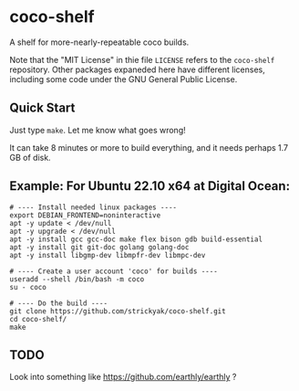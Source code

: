 # coco-shelf
A shelf for more-nearly-repeatable coco builds.

Note that the "MIT License" in thie file `LICENSE` refers to the
`coco-shelf` repository.  Other packages expaneded here have different
licenses, including some code under the GNU General Public License.

## Quick Start
Just type `make`.  Let me know what goes wrong!

It can take 8 minutes or more to build everything,
and it needs perhaps 1.7 GB of disk.

## Example: For Ubuntu 22.10 x64 at Digital Ocean:

```
# ---- Install needed linux packages ----
export DEBIAN_FRONTEND=noninteractive
apt -y update < /dev/null
apt -y upgrade < /dev/null
apt -y install gcc gcc-doc make flex bison gdb build-essential
apt -y install git git-doc golang golang-doc
apt -y install libgmp-dev libmpfr-dev libmpc-dev 

# ---- Create a user account 'coco' for builds ----
useradd --shell /bin/bash -m coco
su - coco

# ---- Do the build ----
git clone https://github.com/strickyak/coco-shelf.git 
cd coco-shelf/
make
```

## TODO

Look into something like
https://github.com/earthly/earthly ?
